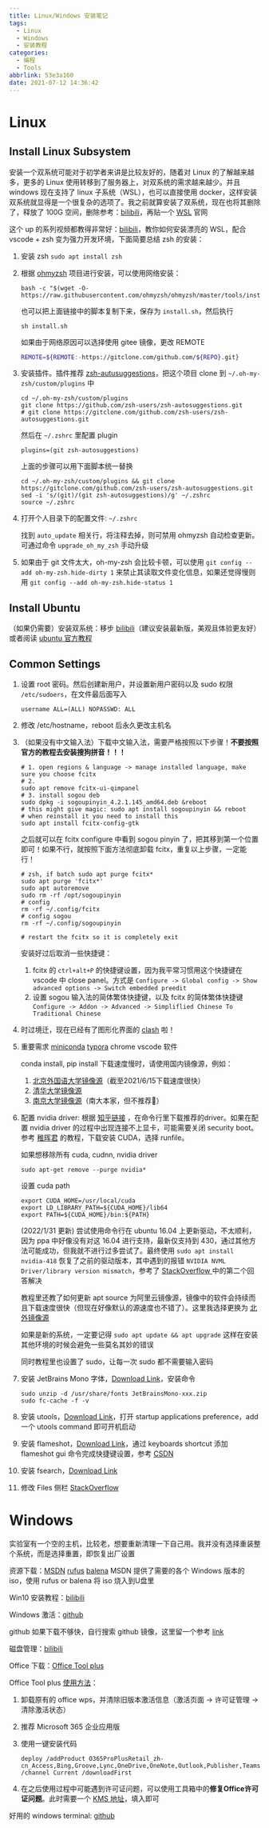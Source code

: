 ```yaml
---
title: Linux/Windows 安装笔记
tags:
  - Linux
  - Windows
  - 安装教程
categories:
  - 编程
  - Tools
abbrlink: 53e3a160
date: 2021-07-12 14:36:42
---
```


# Linux

## Install Linux Subsystem

安装一个双系统可能对于初学者来讲是比较友好的，随着对 Linux 的了解越来越多，更多的 Linux 使用转移到了服务器上，对双系统的需求越来越少。并且 windows 现在支持了 linux 子系统（WSL），也可以直接使用 docker，这样安装双系统就显得是一个很复杂的选项了。我之前就算安装了双系统，现在也将其删除了，释放了 100G 空间，删除参考：[bilibili](https://www.bilibili.com/video/BV1Ba411z75z/)，再贴一个 [WSL](https://docs.microsoft.com/en-us/windows/wsl/install) 官网

这个 up 的系列视频都教得非常好：[bilibili](https://www.bilibili.com/video/BV1aA411s7PJ)，教你如何安装漂亮的 WSL，配合 vscode + zsh 变为强力开发环境，下面简要总结 zsh 的安装：

1. 安装 zsh `sudo apt install zsh`

2. 根据 [ohmyzsh](https://github.com/ohmyzsh/ohmyzsh) 项目进行安装，可以使用网络安装：

   ```shell
   bash -c "$(wget -O- https://raw.githubusercontent.com/ohmyzsh/ohmyzsh/master/tools/install.sh)"
   ```

   也可以把上面链接中的脚本复制下来，保存为 `install.sh`，然后执行

   ```shell
   sh install.sh
   ```

   如果由于网络原因可以选择使用 gitee 镜像，更改 REMOTE

   ```install.sh
   REMOTE=${REMOTE:-https://gitclone.com/github.com/${REPO}.git}
   ```

3. 安装插件。插件推荐 [zsh-autusuggestions](https://github.com/zsh-users/zsh-autosuggestions)，把这个项目 clone 到 `~/.oh-my-zsh/custom/plugins` 中

   ```shell
   cd ~/.oh-my-zsh/custom/plugins
   git clone https://github.com/zsh-users/zsh-autosuggestions.git
   # git clone https://gitclone.com/github.com/zsh-users/zsh-autosuggestions.git
   ```

   然后在 `~/.zshrc` 里配置 plugin

   ```.zshrc
   plugins=(git zsh-autosuggestions)
   ```

   上面的步骤可以用下面脚本统一替换

   ```shell
   cd ~/.oh-my-zsh/custom/plugins && git clone https://gitclone.com/github.com/zsh-users/zsh-autosuggestions.git
   sed -i 's/(git)/(git zsh-autosuggestions)/g' ~/.zshrc
   source ~/.zshrc
   ```

4. 打开个人目录下的配置文件:  `~/.zshrc` 

   找到 `auto_update` 相关行，将注释去掉，则可禁用 ohmyzsh 自动检查更新。可通过命令 `upgrade_oh_my_zsh` 手动升级
   
5. 如果由于 git 文件太大，oh-my-zsh 会比较卡顿，可以使用 `git config --add oh-my-zsh.hide-dirty 1` 来禁止其读取文件变化信息，如果还觉得慢则用 `git config --add oh-my-zsh.hide-status 1`

## Install Ubuntu

（如果仍需要）安装双系统：移步 [bilibili](https://www.bilibili.com/video/BV11k4y1k7Li/?spm_id_from=333.788&vd_source=65e80258e57b5ae307bd30541465a0be)（建议安装最新版，美观且体验更友好）或者阅读 [ubuntu 官方教程](https://ubuntu.com/tutorials/install-ubuntu-desktop#1-overview)

## Common Settings

1. 设置 root 密码。然后创建新用户，并设置新用户密码以及 sudo 权限 `/etc/sudoers`，在文件最后面写入

   ```shell
   username ALL=(ALL) NOPASSWD: ALL
   ```

2. 修改 /etc/hostname，reboot 后永久更改主机名

3. （如果没有中文输入法）下载中文输入法，需要严格按照以下步骤！**不要按照官方的教程去安装搜狗拼音！！！**

   ```shell
   # 1. open regions & language -> manage installed language, make sure you choose fcitx
   # 2. 
   sudo apt remove fcitx-ui-qimpanel
   # 3. install sogou deb
   sudo dpkg -i sogoupinyin_4.2.1.145_amd64.deb &reboot
   # this might give magic: sudo apt install sogoupinyin && reboot
   # when reinstall it you need to install this
   sudo apt install fcitx-config-gtk
   ```

   之后就可以在 fcitx configure 中看到 sogou pinyin 了，把其移到第一个位置即可！如果不行，就按照下面方法彻底卸载 fcitx，重复以上步骤，一定能行！

   ```shell
   # zsh, if batch sudo apt purge fcitx*
   sudo apt purge 'fcitx*'
   sudo apt autoremove
   sudo rm -rf /opt/sogoupinyin
   # config 
   rm -rf ~/.config/fcitx
   # config sogou
   rm -rf ~/.config/sogoupinyin
   
   # restart the fcitx so it is completely exit
   ```

   安装好过后取消一些快捷键：

   1. fcitx 的 `ctrl+alt+P` 的快捷键设置，因为我平常习惯用这个快捷键在 vscode 中 close panel。方式是 `Configure -> Global config -> Show advanced options -> Switch embedded preedit`
   2. 设置 sogou 输入法的简体繁体快捷键，以及 fcitx 的简体繁体快捷键 `Configure -> Addon -> Advanced -> Simpliflied Chinese To Traditional Chinese `

4. 时过境迁，现在已经有了图形化界面的 [clash](https://github.com/zzzgydi/clash-verge) 啦！

5. 重要需求 [miniconda](https://docs.conda.io/projects/miniconda/en/latest/#quick-command-line-install) [typora](https://typoraio.cn/) chrome vscode 软件

   conda install, pip install 下载速度慢时，请使用国内镜像源，例如：

   1. [北京外国语大学镜像源]( https://mirrors.bfsu.edu.cn/help/anaconda/)（截至2021/6/15下载速度很快）
   2. [清华大学镜像源](https://mirror.tuna.tsinghua.edu.cn/help/anaconda/)
   3. [南京大学镜像源](https://mirror.nju.edu.cn/help/anaconda)（南大本家，但不推荐🤣）

6. 配置 nvidia driver: 根据 [知乎链接](https://zhuanlan.zhihu.com/p/59618999) ，在命令行里下载推荐的driver。如果在配置 nvidia driver 的过程中出现连接不上显卡，可能需要关闭 security boot。参考 [稚晖君](https://zhuanlan.zhihu.com/p/336429888) 的教程，下载安装 CUDA，选择 runfile。

   如果想移除所有 cuda, cudnn, nvidia driver

   ```shell
   sudo apt-get remove --purge nvidia*
   ```

   设置 cuda path

   ```shell
   export CUDA_HOME=/usr/local/cuda
   export LD_LIBRARY_PATH=${CUDA_HOME}/lib64
   export PATH=${CUDA_HOME}/bin:${PATH}
   ```

   (2022/1/31 更新) 尝试使用命令行在 ubuntu 16.04 上更新驱动，不太顺利，因为 ppa 中好像没有对这 16.04 进行支持，最新仅支持到 430，通过其他方法可能成功，但我就不进行过多尝试了。最终使用 `sudo apt install nvidia-418` 恢复了之前的驱动版本，其中遇到的报错 `NVIDIA NVML Driver/library version mismatch`，参考了 [StackOverflow ](https://stackoverflow.com/questions/43022843/nvidia-nvml-driver-library-version-mismatch) 中的第二个回答解决

   教程里还教了如何更新 apt source 为阿里云镜像源，镜像中的软件会持续而且下载速度很快（但现在好像默认的源速度也不错了）。这里我选择更换为 [北外镜像源](https://mirrors.bfsu.edu.cn/help/ubuntu/)

   如果是新的系统，一定要记得 `sudo apt update && apt upgrade` 这样在安装其他环境的时候会避免一些莫名其妙的错误

   同时教程里也设置了 sudo，让每一次 sudo 都不需要输入密码

7. 安装 JetBrains Mono 字体，[Download Link](https://www.jetbrains.com/lp/mono/)，安装命令

   ```shell
   sudo unzip -d /usr/share/fonts JetBrainsMono-xxx.zip
   sudo fc-cache -f -v
   ```

8. 安装 utools，[Download Link](https://www.u.tools/)，打开 startup applications preference，add 一个 utools command 即可开机启动

9. 安装 flameshot，[Download Link](https://flameshot.org/#download)，通过 keyboards shortcut 添加 flameshot gui 命令完成快捷键设置，参考 [CSDN](https://blog.csdn.net/u013171226/article/details/107717009)

10. 安装 fsearch，[Download Link](https://github.com/cboxdoerfer/fsearch#download)

11. 修改 Files 侧栏 [StackOverflow](https://unix.stackexchange.com/questions/207216/user-dirs-dirs-reset-at-start-up)

# Windows

实验室有一个空的主机，比较老，想要重新清理一下自己用。我并没有选择重装整个系统，而是选择重置，即恢复出厂设置

资源下载：[MSDN](https://msdn.itellyou.cn/) [rufus](https://rufus.ie/zh/)  [balena](https://www.balena.io/etcher/) MSDN 提供了需要的各个 Windows 版本的 iso，使用 rufus or balena 将 iso 烧入到U盘里

Win10 安装教程：[bilibili](https://www.bilibili.com/video/BV1DJ411D79y/?spm_id_from=333.788.recommend_more_video.-1)

Windows 激活：[github](https://github.com/TGSAN/CMWTAT_Digital_Edition/releases)

github 如果下载不够快，自行搜索 github 镜像，这里留一个参考 [link](https://ghproxy.com/)

磁盘管理：[bilibili](https://www.bilibili.com/video/BV1Uj411f7wj)

Office 下载：[Office Tool plus](https://otp.landian.vip/zh-cn/)

Office Tool plus [使用方法](https://www.coolhub.top/archives/11)：

1. 卸载原有的 office wps，并清除旧版本激活信息（激活页面 -> 许可证管理 -> 清除激活状态）

2. 推荐 Microsoft 365 企业应用版

3. 使用一键安装代码

   ```
   deploy /addProduct O365ProPlusRetail_zh-cn_Access,Bing,Groove,Lync,OneDrive,OneNote,Outlook,Publisher,Teams /channel Current /downloadFirst
   ```

4. 在之后使用过程中可能遇到许可证问题，可以使用工具箱中的**修复Office许可证问题**。此时需要一个 [KMS 地址](https://www.coolhub.top/tech-articles/kms_list.html)，填入即可

好用的 windows terminal: [github](https://github.com/microsoft/terminal)

